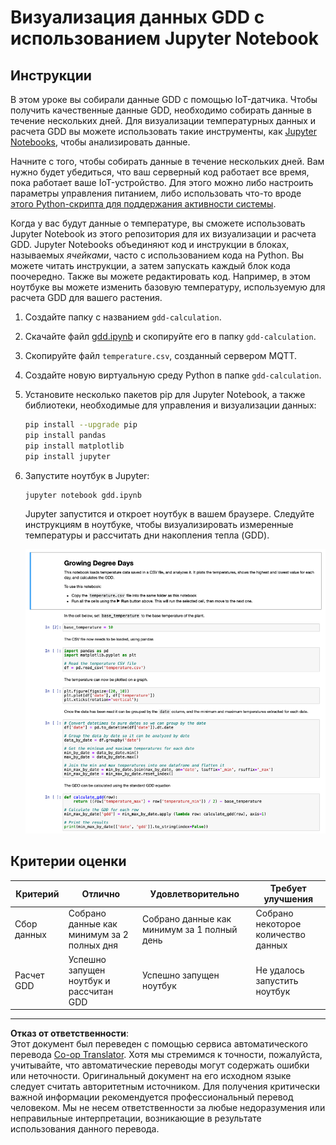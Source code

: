 <!--
CO_OP_TRANSLATOR_METADATA:
{
  "original_hash": "1e21b012c6685f8bf73e0e76cdca3347",
  "translation_date": "2025-08-26T22:16:34+00:00",
  "source_file": "2-farm/lessons/1-predict-plant-growth/assignment.md",
  "language_code": "ru"
}
-->
# Визуализация данных GDD с использованием Jupyter Notebook

## Инструкции

В этом уроке вы собирали данные GDD с помощью IoT-датчика. Чтобы получить качественные данные GDD, необходимо собирать данные в течение нескольких дней. Для визуализации температурных данных и расчета GDD вы можете использовать такие инструменты, как [Jupyter Notebooks](https://jupyter.org), чтобы анализировать данные.

Начните с того, чтобы собирать данные в течение нескольких дней. Вам нужно будет убедиться, что ваш серверный код работает все время, пока работает ваше IoT-устройство. Для этого можно либо настроить параметры управления питанием, либо использовать что-то вроде [этого Python-скрипта для поддержания активности системы](https://github.com/jaqsparow/keep-system-active).

Когда у вас будут данные о температуре, вы сможете использовать Jupyter Notebook из этого репозитория для их визуализации и расчета GDD. Jupyter Notebooks объединяют код и инструкции в блоках, называемых *ячейками*, часто с использованием кода на Python. Вы можете читать инструкции, а затем запускать каждый блок кода поочередно. Также вы можете редактировать код. Например, в этом ноутбуке вы можете изменить базовую температуру, используемую для расчета GDD для вашего растения.

1. Создайте папку с названием `gdd-calculation`.

1. Скачайте файл [gdd.ipynb](./code-notebook/gdd.ipynb) и скопируйте его в папку `gdd-calculation`.

1. Скопируйте файл `temperature.csv`, созданный сервером MQTT.

1. Создайте новую виртуальную среду Python в папке `gdd-calculation`.

1. Установите несколько пакетов pip для Jupyter Notebook, а также библиотеки, необходимые для управления и визуализации данных:

    ```sh
    pip install --upgrade pip
    pip install pandas
    pip install matplotlib
    pip install jupyter
    ```

1. Запустите ноутбук в Jupyter:

    ```sh
    jupyter notebook gdd.ipynb
    ```

    Jupyter запустится и откроет ноутбук в вашем браузере. Следуйте инструкциям в ноутбуке, чтобы визуализировать измеренные температуры и рассчитать дни накопления тепла (GDD).

    ![Jupyter Notebook](../../../../../translated_images/gdd-jupyter-notebook.c5b52cf21094f158a61f47f455490fd95f1729777ff90861a4521820bf354cdc.ru.png)

## Критерии оценки

| Критерий | Отлично | Удовлетворительно | Требует улучшения |
| -------- | --------- | ----------------- | ----------------- |
| Сбор данных | Собрано данные как минимум за 2 полных дня | Собрано данные как минимум за 1 полный день | Собрано некоторое количество данных |
| Расчет GDD | Успешно запущен ноутбук и рассчитан GDD | Успешно запущен ноутбук | Не удалось запустить ноутбук |

---

**Отказ от ответственности**:  
Этот документ был переведен с помощью сервиса автоматического перевода [Co-op Translator](https://github.com/Azure/co-op-translator). Хотя мы стремимся к точности, пожалуйста, учитывайте, что автоматические переводы могут содержать ошибки или неточности. Оригинальный документ на его исходном языке следует считать авторитетным источником. Для получения критически важной информации рекомендуется профессиональный перевод человеком. Мы не несем ответственности за любые недоразумения или неправильные интерпретации, возникающие в результате использования данного перевода.